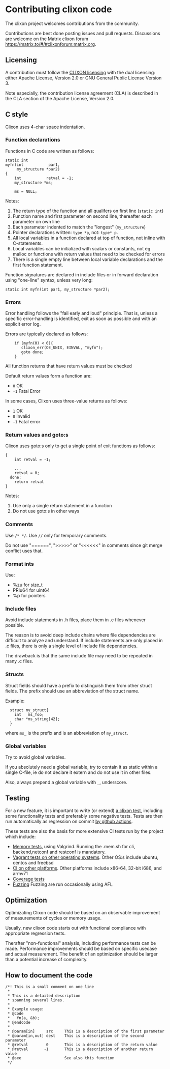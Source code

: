 # Contributing clixon code

The clixon project welcomes contributions from the community.

Contributions are best done posting issues and pull requests. Discussions are welcome on the Matrix clixon forum https://matrix.to/#/#clixonforum:matrix.org.

## Licensing

A contribution must follow the [CLIXON licensing](https://github.com/clicon/clixon/blob/master/LICENSE.md)
with the dual licensing: either Apache License, Version 2.0 or
GNU General Public License Version 3.

Note especially, the contribution license agreement (CLA) is described in the CLA section of the Apache License, Version 2.0.

## C style

Clixon uses 4-char space indentation.

### Function declarations

Functions in C code are written as follows:
```
static int
myfn(int           par1,
     my_structure *par2)
{
    int           retval = -1;
    my_structure *ms;

    ms = NULL;
```
Notes:
1. The return type of the function and all qualifers on first line (`static int`)
2. Function name and first parameter on second line, thereafter each parameter on own line
3. Each parameter indented to match the "longest" (`my_structure`)
4. Pointer declarations written: `type *p`, not: `type* p`.
5. All local variables in a function declared at top of function, not inline with C-statements.
6. Local variables can be initialized with scalars or constants, not eg malloc or functions with return values that need to be  checked for errors
7. There is a single empty line between local variable declarations and the first function statement.

Function signatures are declared in include files or in forward declaration using "one-line" syntax, unless very long:
```
static int myfn(int par1, my_structure *par2);
```

### Errors

Error handling follows the "fail early and loud" principle. That is, unless a specific error-handling
is identified, exit as soon as possible and with an explicit error log.

Errors are typically declared as follows:
```
    if (myfn(0) < 0){
       clixon_err(OE_UNIX, EINVAL, "myfn");
       goto done;
    }
```

All function returns that have return values must be checked

Default return values form a function are:
- `0`  OK
- `-1` Fatal Error

In some cases, Clixon uses three-value returns as follows:
- `1`  OK
- `0`  Invalid
- `-1` Fatal error

### Return values and goto:s

Clixon uses goto:s only to get a single point of exit functions as follows:
```
{
    int retval = -1;

    ...
    retval = 0;
  done:
    return retval
}
```

Notes:
1. Use only a single return statement in a function
2. Do not use goto:s in other ways

### Comments

Use `/* */`. Use `//` only for temporary comments.

Do not use "======", ">>>>>" or "<<<<<<" in comments since git merge conflict uses that.

### Format ints

Use:

- %zu for size_t
- PRIu64 for uint64
- %p for pointers

### Include files

Avoid include statements in .h files, place them in .c files whenever possible.

The reason is to avoid deep include chains where file dependencies are
difficult to analyze and understand. If include statements are only placed in .c
files, there is only a single level of include file dependencies.

The drawback is that the same include file may need to be repeated in many .c files.

### Structs

Struct fields should have a prefix to distinguish them from other struct fields. The prefix should use an abbreviation of the struct name.

Example:
```
  struct my_struct{
    int   ms_foo;
    char *ms_string[42];
  }
```
where `ms_` is the prefix and is an abbreviation of `my_struct`.

### Global variables

Try to avoid global variables.

If you absolutely need a global variable, try to contain it as static within a
single C-file, ie do not declare it extern and do not use it in other files.

Also, always prepend a global variable with `_`, underscore.

## Testing

For a new feature, it is important to write (or extend) [a clixon test](https://github.com/clicon/clixon/blob/master/test/README.md), including some functionality tests and preferably some negative tests. Tests are then run automatically as regression on commit [by github actions](https://github.com/clicon/clixon/actions/).

These tests are also the basis for more extensive CI tests run by the project which
include:
- [Memory tests](https://github.com/clicon/clixon/tree/master/test#memory-leak-test), using Valgrind. Running the .mem.sh for cli, backend,netconf and restconf is mandatory.
- [Vagrant tests on other operating systems](https://github.com/clicon/clixon/tree/master/test/vagrant). Other OS:s include ubuntu, centos and freebsd
- [CI on other platforms](https://github.com/clicon/clixon/tree/master/test/cicd). Other platforms include x86-64, 32-bit i686, and armv71
- [Coverage tests](https://app.codecov.io/gh/clicon/clixon)
- [Fuzzing](https://github.com/clicon/clixon/tree/master/test/fuzz) Fuzzing are run occasionally using AFL

## Optimization

Optimizating Clixon code should be based on an observable improvement
of measurements of cycles or memory usage.

Usually, new clixon code starts out with functional compliance
with appropriate regression tests.

Therafter "non-functional" analysis, including performance tests can
be made. Performance improvements should be based on specific usecase
and actual measurement. The benefit of an optimization should
be larger than a potential increase of complexity.

## How to document the code

```
/*! This is a small comment on one line
 *
 * This is a detailed description
 * spanning several lines.
 *
 * Example usage:
 * @code
 *   fn(a, &b);
 * @endcode
 *
 * @param[in]     src     This is a description of the first parameter
 * @param[in,out] dest    This is a description of the second parameter
 * @retval        0       This is a description of the return value
 * @retval       -1       This is a description of another return value
 * @see                   See also this function
 */
```
